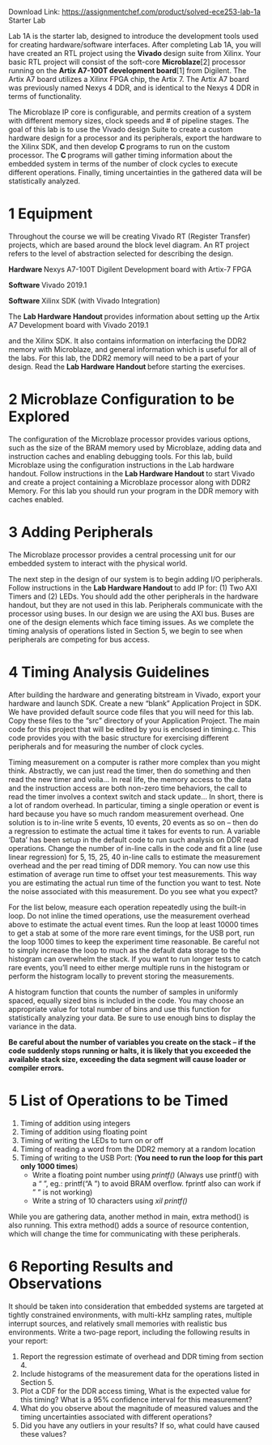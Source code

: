 Download Link: https://assignmentchef.com/product/solved-ece253-lab-1a
<br>
Starter Lab

Lab 1A is the starter lab, designed to introduce the development tools used for creating hardware/software interfaces. After completing Lab 1A, you will have created an RTL project using the <strong>Vivado </strong>design suite from Xilinx. Your basic RTL project will consist of the soft-core <strong>Microblaze</strong>[2] processor running on the <strong>Artix A7-100T development board</strong>[1] from Digilent. The Artix A7 board utilizes a Xilinx FPGA chip, the Artix 7. The Artix A7 board was previously named Nexys 4 DDR, and is identical to the Nexys 4 DDR in terms of functionality.

The Microblaze IP core is configurable, and permits creation of a system with different memory sizes, clock speeds and # of pipeline stages. The goal of this lab is to use the Vivado design Suite to create a custom hardware design for a processor and its peripherals, export the hardware to the Xilinx SDK, and then develop <strong>C </strong>programs to run on the custom processor. The <strong>C </strong>programs will gather timing information about the embedded system in terms of the number of clock cycles to execute different operations. Finally, timing uncertainties in the gathered data will be statistically analyzed.

<h1>1           Equipment</h1>

Throughout the course we will be creating Vivado RT (Register Transfer) projects, which are based around the block level diagram. An RT project refers to the level of abstraction selected for describing the design.

<strong>Hardware </strong>Nexys A7-100T Digilent Development board with Artix-7 FPGA

<strong>Software </strong>Vivado 2019.1

<strong>Software </strong>Xilinx SDK (with Vivado Integration)

The <strong>Lab Hardware Handout </strong>provides information about setting up the Artix A7 Development board with Vivado 2019.1

and the Xilinx SDK. It also contains information on interfacing the DDR2 memory with Microblaze, and general information which is useful for all of the labs. For this lab, the DDR2 memory will need to be a part of your design. Read the <strong>Lab Hardware Handout </strong>before starting the exercises.

<h1>2              Microblaze Configuration to be Explored</h1>

The configuration of the Microblaze processor provides various options, such as the size of the BRAM memory used by Microblaze, adding data and instruction caches and enabling debugging tools. For this lab, build Microblaze using the configuration instructions in the Lab hardware handout. Follow instructions in the <strong>Lab Hardware Handout </strong>to start Vivado and create a project containing a Microblaze processor along with DDR2 Memory. For this lab you should run your program in the DDR memory with caches enabled.

<h1>3           Adding Peripherals</h1>

The Microblaze processor provides a central processing unit for our embedded system to interact with the physical world.

The next step in the design of our system is to begin adding I/O peripherals. Follow instructions in the <strong>Lab Hardware Handout </strong>to add IP for: (1) Two AXI Timers and (2) LEDs. You should add the other peripherals in the hardware handout, but they are not used in this lab. Peripherals communicate with the processor using buses. In our design we are using the AXI bus. Buses are one of the design elements which face timing issues. As we complete the timing analysis of operations listed in Section 5, we begin to see when peripherals are competing for bus access.

<h1>4              Timing Analysis Guidelines</h1>

After building the hardware and generating bitstream in Vivado, export your hardware and launch SDK. Create a new “blank” Application Project in SDK. We have provided default source code files that you will need for this lab. Copy these files to the “src” directory of your Application Project. The main code for this project that will be edited by you is enclosed in timing.c. This code provides you with the basic structure for exercising different peripherals and for measuring the number of clock cycles.

Timing measurement on a computer is rather more complex than you might think. Abstractly, we can just read the timer, then do something and then read the new timer and voila… In real life, the memory access to the data and the instruction access are both non-zero time behaviors, the call to read the timer involves a context switch and stack update… In short, there is a lot of random overhead. In particular, timing a single operation or event is hard because you have so much random measurement overhead. One solution is to in-line write 5 events, 10 events, 20 events as so on – then do a regression to estimate the actual time it takes for events to run. A variable ‘Data’ has been setup in the default code to run such analysis on DDR read operations. Change the number of in-line calls in the code and fit a line (use linear regression) for 5, 15, 25, 40 in-line calls to estimate the measurement overhead and the per read timing of DDR memory. You can now use this estimation of average run time to offset your test measurements. This way you are estimating the actual run time of the function you want to test. Note the noise associated with this measurement. Do you see what you expect?

For the list below, measure each operation repeatedly using the built-in loop. Do not inline the timed operations, use the measurement overhead above to estimate the actual event times. Run the loop at least 10000 times to get a stab at some of the more rare event timings, for the USB port, run the loop 1000 times to keep the experiment time reasonable. Be careful not to simply increase the loop to much as the default data storage to the histogram can overwhelm the stack. If you want to run longer tests to catch rare events, you’ll need to either merge multiple runs in the histogram or perform the histogram locally to prevent storing the measurements.

A histogram function that counts the number of samples in uniformly spaced, equally sized bins is included in the code. You may choose an appropriate value for total number of bins and use this function for statistically analyzing your data. Be sure to use enough bins to display the variance in the data.

<strong>Be careful about the number of variables you create on the stack – if the code suddenly stops running or halts, it is likely that you exceeded the available stack size, exceeding the data segment will cause loader or compiler errors.</strong>

<h1>5           List of Operations to be Timed</h1>

<ol>

 <li>Timing of addition using integers</li>

 <li>Timing of addition using floating point</li>

 <li>Timing of writing the LEDs to turn on or off</li>

 <li>Timing of reading a word from the DDR2 memory at a random location</li>

 <li>Timing of writing to the USB Port: (<strong>You need to run the loop for this part only 1000 times</strong>)

  <ul>

   <li>Write a floating point number using <em>printf() </em>(Always use printf() with a “
”, eg.: printf(“A
”) to avoid BRAM overflow. fprintf also can work if ”
” is not working)</li>

   <li>Write a string of 10 characters using <em>xil </em><em>printf()</em></li>

  </ul></li>

</ol>

While you are gathering data, another method in main, extra method() is also running. This extra method() adds a source of resource contention, which will change the time for communicating with these peripherals.

<h1>6           Reporting Results and Observations</h1>

It should be taken into consideration that embedded systems are targeted at tightly constrained environments, with multi-kHz sampling rates, multiple interrupt sources, and relatively small memories with realistic bus environments. Write a two-page report, including the following results in your report:

<ol>

 <li>Report the regression estimate of overhead and DDR timing from section 4.</li>

 <li>Include histograms of the measurement data for the operations listed in Section 5.</li>

 <li>Plot a CDF for the DDR access timing, What is the expected value for this timing? What is a 95% confidence interval for this measurement?</li>

 <li>What do you observe about the magnitude of measured values and the timing uncertainties associated with different operations?</li>

 <li>Did you have any outliers in your results? If so, what could have caused these values?</li>

</ol>